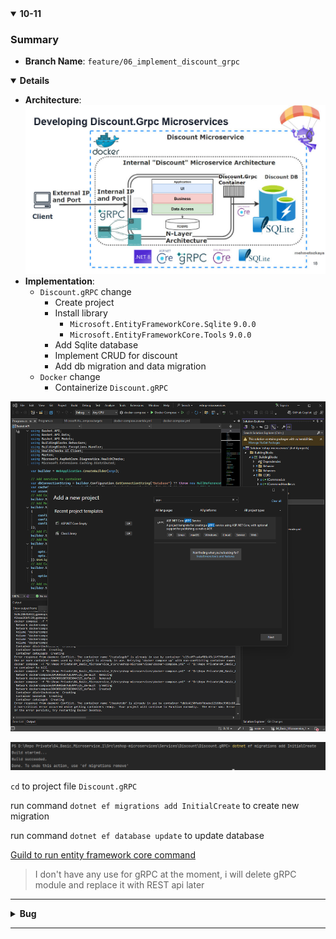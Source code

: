 <details open>
<summary id="10-11"><strong>10-11</strong></summary>

### Summary
- **Branch Name**: `feature/06_implement_discount_grpc`

<details open>
<summary><strong>Details</strong></summary>

- **Architecture**:
![alt text](img/common/1734321999000-e6a3e4a3-3edf-46fe-9d11-d6cd0e5feb28_18.jpg) 
- **Implementation**:
  - `Discount.gRPC` change
    - Create project
    - Install library
      - `Microsoft.EntityFrameworkCore.Sqlite` `9.0.0`
      - `Microsoft.EntityFrameworkCore.Tools` `9.0.0`
    - Add Sqlite database
    - Implement CRUD for discount
    - Add db migration and data migration
  - `Docker` change
    - Containerize `Discount.gRPC`

![alt text](img/10-11/image.png)


![alt text](img/10-11/image-1.png)

`cd` to project file `Discount.gRPC`

run command `dotnet ef migrations add InitialCreate` to create new migration

run command `dotnet ef database update` to update database

[Guild to run entity framework core command](https://blog.jetbrains.com/dotnet/2017/08/09/running-entity-framework-core-commands-rider/)

> I don't have any use for gRPC at the moment, i will delete gRPC module and replace it with REST api later

---

</details>
<details>
<summary><strong>Bug</strong></summary>

**Bug 1**: 

</details>
</details>

---